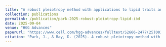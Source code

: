 ```yaml
---
title: "A robust pleiotropy method with applications to lipid traits and to inflammatory bowel disease subtypes with sample overlap"
collection: publications
permalink: /publication/park-2025-robust-pleiotropy-lipid-ibd
date: 2025-09-04
venue: "HGG Advances"
paperurl: "https://www.cell.com/hgg-advances/fulltext/S2666-2477(25)00104-6"
citation: "Park, J., & Ray, D. (2025). A robust pleiotropy method with applications to lipid traits and to inflammatory bowel disease subtypes with sample overlap. *HGG Advances*, Article 100501."
---
```

